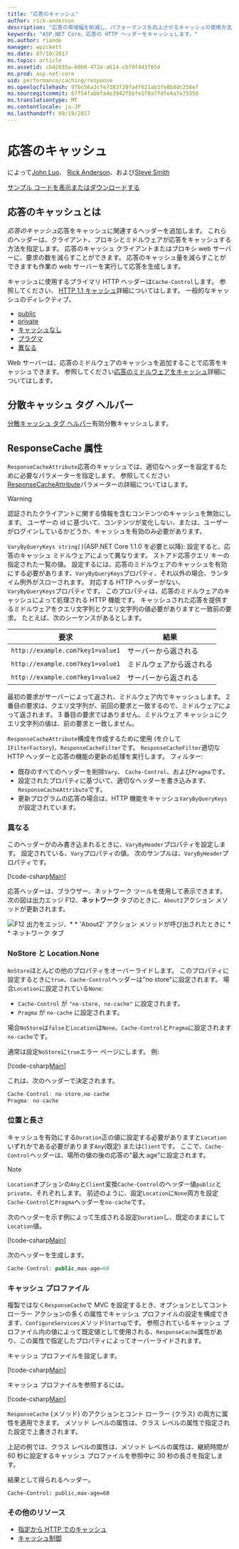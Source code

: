 ```yaml
---
title: "応答のキャッシュ"
author: rick-anderson
description: "応答の帯域幅を削減し、パフォーマンスを向上させるキャッシュの使用方法について説明します。"
keywords: "ASP.NET Core、応答の HTTP ヘッダーをキャッシュします。"
ms.author: riande
manager: wpickett
ms.date: 07/10/2017
ms.topic: article
ms.assetid: cb42035a-60b0-472e-a614-cb79f443f654
ms.prod: asp.net-core
uid: performance/caching/response
ms.openlocfilehash: 97bc56a3cfe7383f207a4f621ab3fe8b8dc258ef
ms.sourcegitcommit: 67f54fabbfa4e3942f5bfe1f8a7fdfe4a7a75358
ms.translationtype: MT
ms.contentlocale: ja-JP
ms.lasthandoff: 09/19/2017
---
```

# <a name="response-caching"></a>応答のキャッシュ

によって[John Luo](https://github.com/JunTaoLuo)、 [Rick Anderson](https://twitter.com/RickAndMSFT)、および[Steve Smith](https://ardalis.com/)

[サンプル コードを表示またはダウンロードする](https://github.com/aspnet/Docs/tree/master/aspnetcore/performance/caching/response/sample)

## <a name="what-is-response-caching"></a>応答のキャッシュとは

*応答のキャッシュ*応答をキャッシュに関連するヘッダーを追加します。 これらのヘッダーは、クライアント、プロキシとミドルウェアが応答をキャッシュする方法を指定します。 応答のキャッシュ クライアントまたはプロキシ web サーバーに、要求の数を減らすことができます。 応答のキャッシュ量を減らすことができますも作業の web サーバーを実行して応答を生成します。 

キャッシュに使用するプライマリ HTTP ヘッダーは`Cache-Control`します。 参照してください、 [HTTP 1.1 キャッシュ](https://tools.ietf.org/html/rfc7234#section-5.2)詳細についてはします。 一般的なキャッシュのディレクティブ。

* [public](https://tools.ietf.org/html/rfc7234#section-5.2.2.5)
* [private](https://tools.ietf.org/html/rfc7234#section-5.2.2.6)
* [キャッシュなし](https://tools.ietf.org/html/rfc7234#section-5.2.1.4)
* [プラグマ](https://tools.ietf.org/html/rfc7234#section-5.4)
* [異なる](https://tools.ietf.org/html/rfc7231#section-7.1.4)

Web サーバーは、応答のミドルウェアのキャッシュを追加することで応答をキャッシュできます。 参照してください[応答のミドルウェアをキャッシュ](middleware.md)詳細についてはします。

## <a name="distributed-cache-tag-helper"></a>分散キャッシュ タグ ヘルパー

[分散キャッシュ タグ ヘルパー](xref:mvc/views/tag-helpers/builtin-th/DistributedCacheTagHelper)有効分散キャッシュします。


## <a name="responsecache-attribute"></a>ResponseCache 属性

`ResponseCacheAttribute`応答のキャッシュでは、適切なヘッダーを設定するために必要なパラメーターを指定します。 参照してください[ResponseCacheAttribute](https://docs.microsoft.com/aspnet/core/api/microsoft.aspnetcore.mvc.responsecacheattribute)パラメーターの詳細についてはします。

>[!WARNING]
> 認証されたクライアントに関する情報を含むコンテンツのキャッシュを無効にします。 ユーザーの id に基づいて、コンテンツが変化しない、または、ユーザーがログインしているかどうか、キャッシュを有効のみ必要があります。

`VaryByQueryKeys string[]`(ASP.NET Core 1.1.0 を必要と以降): 設定すると、応答のキャッシュ ミドルウェアによって異なります。 ストアド応答クエリ キーの指定された一覧の値。 設定するには、応答のミドルウェアのキャッシュを有効にする必要があります、`VaryByQueryKeys`プロパティ、それ以外の場合、ランタイム例外がスローされます。 対応する HTTP ヘッダーがない、`VaryByQueryKeys`プロパティです。 このプロパティは、応答のミドルウェアのキャッシュによって処理される HTTP 機能です。 キャッシュされた応答を提供するミドルウェアをクエリ文字列とクエリ文字列の値必要がありますと一致前の要求。 たとえば、次のシーケンスがあるとします。

| 要求          | 結果 |
| ----------------- | ------------ | 
| `http://example.com?key1=value1` | サーバーから返される |
| `http://example.com?key1=value1` | ミドルウェアから返される |
| `http://example.com?key1=value2` | サーバーから返される |

最初の要求がサーバーによって返され、ミドルウェア内でキャッシュします。 2 番目の要求は、クエリ文字列が、前回の要求と一致するので、ミドルウェアによって返されます。 3 番目の要求ではありません、ミドルウェア キャッシュにクエリ文字列の値は、前の要求と一致しません。 

`ResponseCacheAttribute`構成を作成するために使用 (を介して`IFilterFactory`)、`ResponseCacheFilter`です。 `ResponseCacheFilter`適切な HTTP ヘッダーと応答の機能の更新の処理を実行します。 フィルター:

* 既存のすべてのヘッダーを削除`Vary`、 `Cache-Control`、および`Pragma`です。 
* 設定されたプロパティに基づいて、適切なヘッダーを書き込みます、`ResponseCacheAttribute`です。 
* 更新プログラムの応答の場合は、HTTP 機能をキャッシュ`VaryByQueryKeys`が設定されています。

### <a name="vary"></a>異なる

このヘッダーがのみ書き込まれるときに、`VaryByHeader`プロパティを設定します。 設定されている、`Vary`プロパティの値。 次のサンプルは、`VaryByHeader`プロパティです。

[!code-csharp[Main](response/sample/Controllers/HomeController.cs?name=snippet_VaryByHeader&highlight=1)]

応答ヘッダーは、ブラウザー、ネットワーク ツールを使用して表示できます。 次の図は出力エッジ F12、**ネットワーク** タブのときに、`About2`アクション メソッドが更新されます。 

![F12 出力をエッジ、* * 'About2' アクション メソッドが呼び出されたときに * * ネットワーク タブ](response/_static/vary.png)

### <a name="nostore-and-locationnone"></a>NoStore と Location.None

`NoStore`ほとんどの他のプロパティをオーバーライドします。 このプロパティに設定するときに`true`、`Cache-Control`ヘッダーは"no store"に設定されます。 場合`Location`に設定されている`None`:

* `Cache-Control` が `"no-store, no-cache"` に設定されます。 
* `Pragma` が `no-cache` に設定されます。 

場合`NoStore`は`false`と`Location`は`None`、`Cache-Control`と`Pragma`に設定されます`no-cache`です。

通常は設定`NoStore`に`true`エラー ページにします。 例:

[!code-csharp[Main](response/sample/Controllers/HomeController.cs?name=snippet1&highlight=1)]

これは、次のヘッダーで決定されます。

```javascript
Cache-Control: no-store,no-cache
Pragma: no-cache
```

### <a name="location-and-duration"></a>位置と長さ

キャッシュを有効にする`Duration`正の値に設定する必要がありますと`Location`いずれかである必要があります`Any`(既定) または`Client`です。 ここで、`Cache-Control`ヘッダーは、場所の値の後の応答の"最大 age"に設定されます。

> [!NOTE]
> `Location`オプションの`Any`と`Client`変換`Cache-Control`のヘッダー値`public`と`private`、それぞれします。 前述のように、設定`Location`に`None`両方を設定`Cache-Control`と`Pragma`ヘッダーを`no-cache`です。

次のヘッダーを示す例によって生成される設定`Duration`し、既定のままにして`Location`値。

[!code-csharp[Main](response/sample/Controllers/HomeController.cs?name=snippet_duration&highlight=1)]

次のヘッダーを生成します。

```javascript
Cache-Control: public,max-age=60
   ```

### <a name="cache-profiles"></a>キャッシュ プロファイル

複製ではなく`ResponseCache`で MVC を設定するとき、オプションとしてコント ローラー アクションの多くの属性でキャッシュ プロファイルの設定を構成できます、`ConfigureServices`メソッド`Startup`です。 参照されているキャッシュ プロファイル内の値によって既定値として使用される、`ResponseCache`属性があり、この属性で指定したプロパティによってオーバーライドされます。

キャッシュ プロファイルを設定します。

[!code-csharp[Main](response/sample/Startup.cs?name=snippet1)] 

キャッシュ プロファイルを参照するには。

[!code-csharp[Main](response/sample/Controllers/HomeController.cs?name=snippet_controller&highlight=1,4)]

`ResponseCache` (メソッド) のアクションとコント ローラー (クラス) の両方に属性を適用できます。 メソッド レベルの属性は、クラス レベルの属性で指定された設定で上書きされます。

上記の例では、クラス レベルの属性は、メソッド レベルの属性は、継続時間が 60 秒に設定するキャッシュ プロファイルを参照中に 30 秒の長さを指定します。

結果として得られるヘッダー。

```
Cache-Control: public,max-age=60
   ```

  ### <a name="additional-resources"></a>その他のリソース

* [指定から HTTP でのキャッシュ](https://tools.ietf.org/html/rfc7234#section-3)
* [キャッシュ制御](https://www.w3.org/Protocols/rfc2616/rfc2616-sec14.html#sec14.9)
